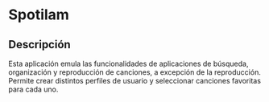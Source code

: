 # Spotilam

## Descripción
Esta aplicación emula las funcionalidades de aplicaciones de búsqueda, organización y reproducción de canciones, a excepción de la reproducción. Permite crear distintos perfiles de usuario y seleccionar canciones favoritas para cada uno.
